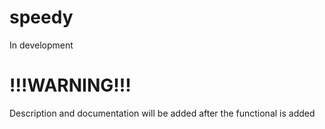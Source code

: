 # speedy
In development

# !!!WARNING!!!
Description and documentation will be added after the functional is added
